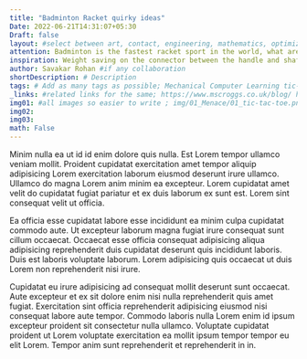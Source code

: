 ```yaml
---
title: "Badminton Racket quirky ideas"
Date: 2022-06-21T14:31:07+05:30
Draft: false
layout: #select between art, contact, engineering, mathematics, optimization, sports
attention: Badminton is the fastest racket sport in the world, what are the recent design innovations which allow players to find that extra 0.01 milliseconds improvement in their performance.
inspiration: Weight saving on the connector between the handle and shaft of the latest Astrox series by Yonex.
author: Savakar Rohan #if any collaboration
shortDescription: # Description
tags: # Add as many tags as possible; Mechanical Computer Learning tic-tac-toe noughts&crosses Donald Mitchie noughts&crosses
_links: #related links for the same; https://www.mscroggs.co.uk/blog/ https://people.csail.mit.edu/brooks/idocs/matchbox.pdf http://cs.williams.edu/~freund/cs136-073/GardnerHexapawn.pdf
img01: #all images so easier to write ; img/01_Menace/01_tic-tac-toe.png
img02:
img03:
math: False
---
```


Minim nulla ea ut id id enim dolore quis nulla. Est Lorem tempor ullamco veniam mollit. Proident cupidatat exercitation amet tempor aliquip adipisicing Lorem exercitation laborum eiusmod deserunt irure ullamco. Ullamco do magna Lorem anim minim ea excepteur. Lorem cupidatat amet velit do cupidatat fugiat pariatur et ex duis laborum ex sunt est. Lorem sint consequat velit ut officia.

Ea officia esse cupidatat labore esse incididunt ea minim culpa cupidatat commodo aute. Ut excepteur laborum magna fugiat irure consequat sunt cillum occaecat. Occaecat esse officia consequat adipisicing aliqua adipisicing reprehenderit duis cupidatat deserunt quis incididunt laboris. Duis est laboris voluptate laborum. Lorem adipisicing quis occaecat ut duis Lorem non reprehenderit nisi irure.

Cupidatat eu irure adipisicing ad consequat mollit deserunt sunt occaecat. Aute excepteur et ex sit dolore enim nisi nulla reprehenderit quis amet fugiat. Exercitation sint officia reprehenderit adipisicing eiusmod nisi consequat labore aute tempor. Commodo laboris nulla Lorem enim id ipsum excepteur proident sit consectetur nulla ullamco. Voluptate cupidatat proident ut Lorem voluptate exercitation ea mollit ipsum tempor tempor eu elit Lorem. Tempor anim sunt reprehenderit et reprehenderit in in.
